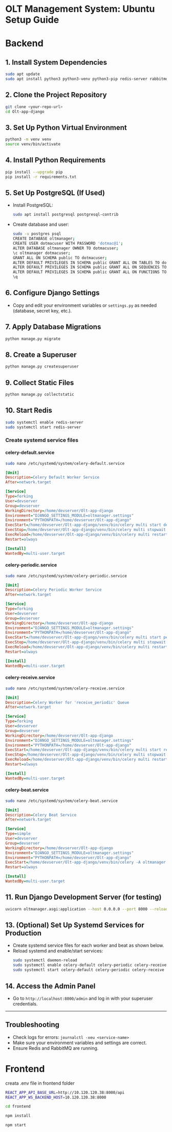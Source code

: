 # OLT Management System: Ubuntu Setup Guide
# Backend
## 1. Install System Dependencies

```bash
sudo apt update
sudo apt install python3 python3-venv python3-pip redis-server rabbitmq-server git build-essential libpq-dev
```

## 2. Clone the Project Repository

```bash
git clone <your-repo-url>
cd Olt-app-django
```

## 3. Set Up Python Virtual Environment

```bash
python3 -m venv venv
source venv/bin/activate
```

## 4. Install Python Requirements

```bash
pip install --upgrade pip
pip install -r requirements.txt
```

## 5. Set Up PostgreSQL (If Used)

- Install PostgreSQL:
  ```bash
  sudo apt install postgresql postgresql-contrib
  ```
- Create database and user:
  ```bash
  sudo -u postgres psql
  CREATE DATABASE oltmanager;
  CREATE USER dotmacuser WITH PASSWORD 'dotmac@1';
  ALTER DATABASE oltmanager OWNER TO dotmacuser;
  \c oltmanager dotmacuser;
  GRANT ALL ON SCHEMA public TO dotmacuser;
  ALTER DEFAULT PRIVILEGES IN SCHEMA public GRANT ALL ON TABLES TO dotmacuser;
  ALTER DEFAULT PRIVILEGES IN SCHEMA public GRANT ALL ON SEQUENCES TO dotmacuser;
  ALTER DEFAULT PRIVILEGES IN SCHEMA public GRANT ALL ON FUNCTIONS TO dotmacuser;
  \q
  ```
## 6. Configure Django Settings

- Copy and edit your environment variables or `settings.py` as needed (database, secret key, etc.).

## 7. Apply Database Migrations

```bash
python manage.py migrate
```

## 8. Create a Superuser

```bash
python manage.py createsuperuser
```

## 9. Collect Static Files

```bash
python manage.py collectstatic
```

## 10. Start Redis

```bash
sudo systemctl enable redis-server
sudo systemctl start redis-server
```

### Create systemd service files

#### celery-default.service

```bash
sudo nano /etc/systemd/system/celery-default.service
```

```ini
[Unit]
Description=Celery Default Worker Service
After=network.target

[Service]
Type=forking
User=devserver
Group=devserver
WorkingDirectory=/home/devserver/Olt-app-django
Environment="DJANGO_SETTINGS_MODULE=oltmanager.settings"
Environment="PYTHONPATH=/home/devserver/Olt-app-django"
ExecStart=/home/devserver/Olt-app-django/venv/bin/celery multi start default -A oltmanager --loglevel=INFO --logfile=/home/devserver/Olt-app-django/logs/celery-default.log
ExecStop=/home/devserver/Olt-app-django/venv/bin/celery multi stopwait default --pidfile=/home/devserver/Olt-app-django/celery-default.pid
ExecReload=/home/devserver/Olt-app-django/venv/bin/celery multi restart default -A oltmanager --loglevel=INFO --logfile=/home/devserver/Olt-app-django/logs/celery-default.log
Restart=always

[Install]
WantedBy=multi-user.target
```

#### celery-periodic.service

```bash
sudo nano /etc/systemd/system/celery-periodic.service
```

```ini
[Unit]
Description=Celery Periodic Worker Service
After=network.target

[Service]
Type=forking
User=devserver
Group=devserver
WorkingDirectory=/home/devserver/Olt-app-django
Environment="DJANGO_SETTINGS_MODULE=oltmanager.settings"
Environment="PYTHONPATH=/home/devserver/Olt-app-django"
ExecStart=/home/devserver/Olt-app-django/venv/bin/celery multi start periodic -A oltmanager --loglevel=INFO --logfile=/home/devserver/Olt-app-django/logs/celery-periodic.log
ExecStop=/home/devserver/Olt-app-django/venv/bin/celery multi stopwait periodic --pidfile=/home/devserver/Olt-app-django/celery-periodic.pid
ExecReload=/home/devserver/Olt-app-django/venv/bin/celery multi restart periodic -A oltmanager --loglevel=INFO --logfile=/home/devserver/Olt-app-django/logs/celery-periodic.log
Restart=always

[Install]
WantedBy=multi-user.target
```

#### celery-receive.service

```bash
sudo nano /etc/systemd/system/celery-receive.service
```

```ini
[Unit]
Description=Celery Worker for 'receive_periodic' Queue
After=network.target

[Service]
Type=forking
User=devserver
Group=devserver
WorkingDirectory=/home/devserver/Olt-app-django
Environment="DJANGO_SETTINGS_MODULE=oltmanager.settings"
Environment="PYTHONPATH=/home/devserver/Olt-app-django"
ExecStart=/home/devserver/Olt-app-django/venv/bin/celery multi start receive_periodic -A oltmanager --loglevel=INFO --logfile=/home/devserver/Olt-app-django/logs/celery-receive.log
ExecStop=/home/devserver/Olt-app-django/venv/bin/celery multi stopwait receive_periodic --pidfile=/home/devserver/Olt-app-django/celery-receive.pid
ExecReload=/home/devserver/Olt-app-django/venv/bin/celery multi restart receive_periodic -A oltmanager --pidfile=/home/devserver/Olt-app-django/celery-receive.pid --loglevel=INFO --logfile=/home/devserver/Olt-app-django/logs/celery-receive.log
Restart=always

[Install]
WantedBy=multi-user.target
```

#### celery-beat.service

```bash
sudo nano /etc/systemd/system/celery-beat.service
```

```ini
[Unit]
Description=Celery Beat Service
After=network.target

[Service]
Type=simple
User=devserver
Group=devserver
WorkingDirectory=/home/devserver/Olt-app-django
Environment="DJANGO_SETTINGS_MODULE=oltmanager.settings"
Environment="PYTHONPATH=/home/devserver/Olt-app-django"
ExecStart=/home/devserver/Olt-app-django/venv/bin/celery -A oltmanager beat --loglevel=INFO --logfile=/home/devserver/Olt-app-django/logs/celery-beat.log
Restart=always

[Install]
WantedBy=multi-user.target
```

## 11. Run Django Development Server (for testing)

```bash
uvicorn oltmanager.asgi:application --host 0.0.0.0 --port 8000 --reload
```


## 13. (Optional) Set Up Systemd Services for Production

- Create systemd service files for each worker and beat as shown below.
- Reload systemd and enable/start services:
  ```bash
  sudo systemctl daemon-reload
  sudo systemctl enable celery-default celery-periodic celery-receive celery-beat
  sudo systemctl start celery-default celery-periodic celery-receive celery-beat
  ```


## 14. Access the Admin Panel

- Go to `http://localhost:8000/admin` and log in with your superuser credentials.

---

## Troubleshooting

- Check logs for errors: `journalctl -xeu <service-name>`
- Make sure your environment variables and settings are correct.
- Ensure Redis and RabbitMQ are running.

# Frontend
creata .env file in frontend folder
```bash
REACT_APP_API_BASE_URL=http://10.120.120.38:8000/api
REACT_APP_WS_BACKEND_HOST=10.120.120.38:8000
```
```bash
cd frontend
```
```bash
npm install
```
```bash
npm start
```